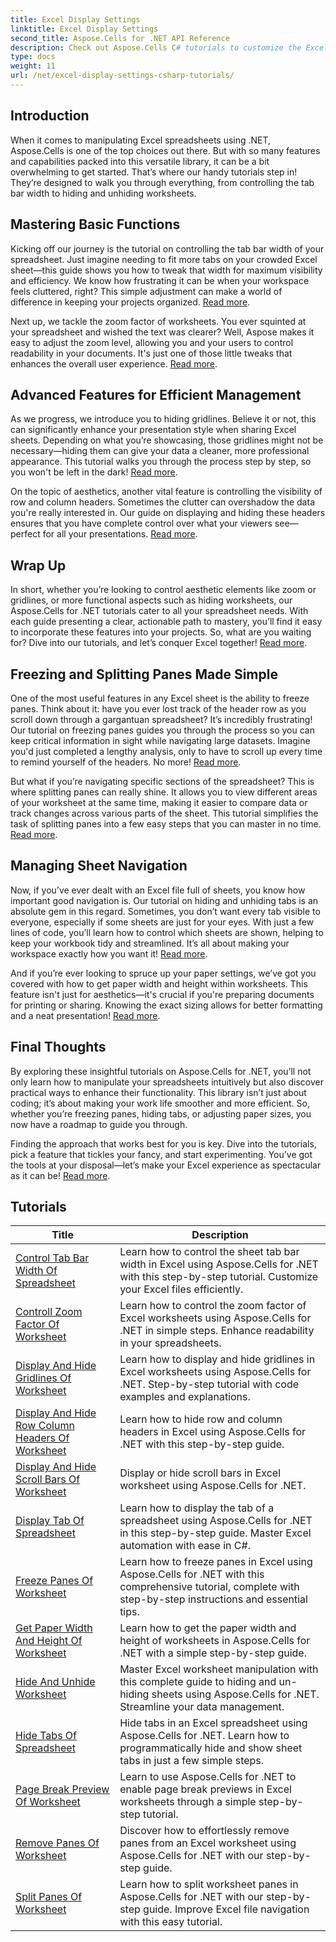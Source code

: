 ```yaml
---
title: Excel Display Settings
linktitle: Excel Display Settings
second_title: Aspose.Cells for .NET API Reference
description: Check out Aspose.Cells C# tutorials to customize the Excel display. Change fonts, colors, formats and create attractive reports.
type: docs
weight: 11
url: /net/excel-display-settings-csharp-tutorials/
---
```

## Introduction

When it comes to manipulating Excel spreadsheets using .NET, Aspose.Cells is one of the top choices out there. But with so many features and capabilities packed into this versatile library, it can be a bit overwhelming to get started. That’s where our handy tutorials step in! They’re designed to walk you through everything, from controlling the tab bar width to hiding and unhiding worksheets.

## Mastering Basic Functions

Kicking off our journey is the tutorial on controlling the tab bar width of your spreadsheet. Just imagine needing to fit more tabs on your crowded Excel sheet—this guide shows you how to tweak that width for maximum visibility and efficiency. We know how frustrating it can be when your workspace feels cluttered, right? This simple adjustment can make a world of difference in keeping your projects organized. [Read more](./control-tab-bar-width-of-spreadsheet/).

Next up, we tackle the zoom factor of worksheets. You ever squinted at your spreadsheet and wished the text was clearer? Well, Aspose makes it easy to adjust the zoom level, allowing you and your users to control readability in your documents. It's just one of those little tweaks that enhances the overall user experience. [Read more](./controll-zoom-factor-of-worksheet/). 

## Advanced Features for Efficient Management

As we progress, we introduce you to hiding gridlines. Believe it or not, this can significantly enhance your presentation style when sharing Excel sheets. Depending on what you’re showcasing, those gridlines might not be necessary—hiding them can give your data a cleaner, more professional appearance. This tutorial walks you through the process step by step, so you won't be left in the dark! [Read more](./display-and-hide-gridlines-of-worksheet/).

On the topic of aesthetics, another vital feature is controlling the visibility of row and column headers. Sometimes the clutter can overshadow the data you're really interested in. Our guide on displaying and hiding these headers ensures that you have complete control over what your viewers see—perfect for all your presentations. [Read more](./display-and-hide-row-column-headers-of-worksheet/).

## Wrap Up

In short, whether you’re looking to control aesthetic elements like zoom or gridlines, or more functional aspects such as hiding worksheets, our Aspose.Cells for .NET tutorials cater to all your spreadsheet needs. With each guide presenting a clear, actionable path to mastery, you’ll find it easy to incorporate these features into your projects. So, what are you waiting for? Dive into our tutorials, and let’s conquer Excel together! [Read more](./hide-and-unhide-worksheet/).

## Freezing and Splitting Panes Made Simple

One of the most useful features in any Excel sheet is the ability to freeze panes. Think about it: have you ever lost track of the header row as you scroll down through a gargantuan spreadsheet? It’s incredibly frustrating! Our tutorial on freezing panes guides you through the process so you can keep critical information in sight while navigating large datasets. Imagine you'd just completed a lengthy analysis, only to have to scroll up every time to remind yourself of the headers. No more! [Read more](./freeze-panes-of-worksheet/).

But what if you’re navigating specific sections of the spreadsheet? This is where splitting panes can really shine. It allows you to view different areas of your worksheet at the same time, making it easier to compare data or track changes across various parts of the sheet. This tutorial simplifies the task of splitting panes into a few easy steps that you can master in no time. [Read more](./split-panes-of-worksheet/).

## Managing Sheet Navigation

Now, if you’ve ever dealt with an Excel file full of sheets, you know how important good navigation is. Our tutorial on hiding and unhiding tabs is an absolute gem in this regard. Sometimes, you don’t want every tab visible to everyone, especially if some sheets are just for your eyes. With just a few lines of code, you’ll learn how to control which sheets are shown, helping to keep your workbook tidy and streamlined. It’s all about making your workspace exactly how you want it! [Read more](./hide-tabs-of-spreadsheet/).

And if you’re ever looking to spruce up your paper settings, we’ve got you covered with how to get paper width and height within worksheets. This feature isn't just for aesthetics—it's crucial if you're preparing documents for printing or sharing. Knowing the exact sizing allows for better formatting and a neat presentation! [Read more](./get-paper-width-and-height-of-worksheet/).

## Final Thoughts

By exploring these insightful tutorials on Aspose.Cells for .NET, you’ll not only learn how to manipulate your spreadsheets intuitively but also discover practical ways to enhance their functionality. This library isn’t just about coding; it’s about making your work life smoother and more efficient. So, whether you’re freezing panes, hiding tabs, or adjusting paper sizes, you now have a roadmap to guide you through.

Finding the approach that works best for you is key. Dive into the tutorials, pick a feature that tickles your fancy, and start experimenting. You’ve got the tools at your disposal—let’s make your Excel experience as spectacular as it can be! [Read more](./page-break-preview-of-worksheet/).

## Tutorials 
| Title | Description |
| --- | --- |
| [Control Tab Bar Width Of Spreadsheet](./control-tab-bar-width-of-spreadsheet/) | Learn how to control the sheet tab bar width in Excel using Aspose.Cells for .NET with this step-by-step tutorial. Customize your Excel files efficiently. |  
| [Controll Zoom Factor Of Worksheet](./controll-zoom-factor-of-worksheet/) | Learn how to control the zoom factor of Excel worksheets using Aspose.Cells for .NET in simple steps. Enhance readability in your spreadsheets. |  
| [Display And Hide Gridlines Of Worksheet](./display-and-hide-gridlines-of-worksheet/) | Learn how to display and hide gridlines in Excel worksheets using Aspose.Cells for .NET. Step-by-step tutorial with code examples and explanations. |  
| [Display And Hide Row Column Headers Of Worksheet](./display-and-hide-row-column-headers-of-worksheet/) | Learn how to hide row and column headers in Excel using Aspose.Cells for .NET with this step-by-step guide. |  
| [Display And Hide Scroll Bars Of Worksheet](./display-and-hide-scroll-bars-of-worksheet/) | Display or hide scroll bars in Excel worksheet using Aspose.Cells for .NET. |  
| [Display Tab Of Spreadsheet](./display-tab-of-spreadsheet/) | Learn how to display the tab of a spreadsheet using Aspose.Cells for .NET in this step-by-step guide. Master Excel automation with ease in C#. |  
| [Freeze Panes Of Worksheet](./freeze-panes-of-worksheet/) | Learn how to freeze panes in Excel using Aspose.Cells for .NET with this comprehensive tutorial, complete with step-by-step instructions and essential tips. |  
| [Get Paper Width And Height Of Worksheet](./get-paper-width-and-height-of-worksheet/) | Learn how to get the paper width and height of worksheets in Aspose.Cells for .NET with a simple step-by-step guide. |  
| [Hide And Unhide Worksheet](./hide-and-unhide-worksheet/) | Master Excel worksheet manipulation with this complete guide to hiding and un-hiding sheets using Aspose.Cells for .NET. Streamline your data management. |  
| [Hide Tabs Of Spreadsheet](./hide-tabs-of-spreadsheet/) | Hide tabs in an Excel spreadsheet using Aspose.Cells for .NET. Learn how to programmatically hide and show sheet tabs in just a few simple steps. |  
| [Page Break Preview Of Worksheet](./page-break-preview-of-worksheet/) | Learn to use Aspose.Cells for .NET to enable page break previews in Excel worksheets through a simple step-by-step tutorial. |  
| [Remove Panes Of Worksheet](./remove-panes-of-worksheet/) | Discover how to effortlessly remove panes from an Excel worksheet using Aspose.Cells for .NET with our step-by-step guide. |  
| [Split Panes Of Worksheet](./split-panes-of-worksheet/) | Learn how to split worksheet panes in Aspose.Cells for .NET with our step-by-step guide. Improve Excel file navigation with this easy tutorial. |  
